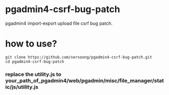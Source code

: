 # pgadmin4-csrf-bug-patch
pgadmin4 import-export upload file csrf bug patch.

# how to use?
```
git clone https://github.com/sersoong/pgadmin4-csrf-bug-patch.git
cd pgadmin4-csrf-bug-patch
```
### replace the utility.js to your_path_of_pgadmin4/web/pgadmin/misc/file_manager/static/js/utility.js

